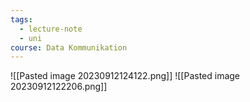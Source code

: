 ```yaml
---
tags:
  - lecture-note
  - uni
course: Data Kommunikation
---
```

![[Pasted image 20230912124122.png]]
![[Pasted image 20230912122206.png]]
